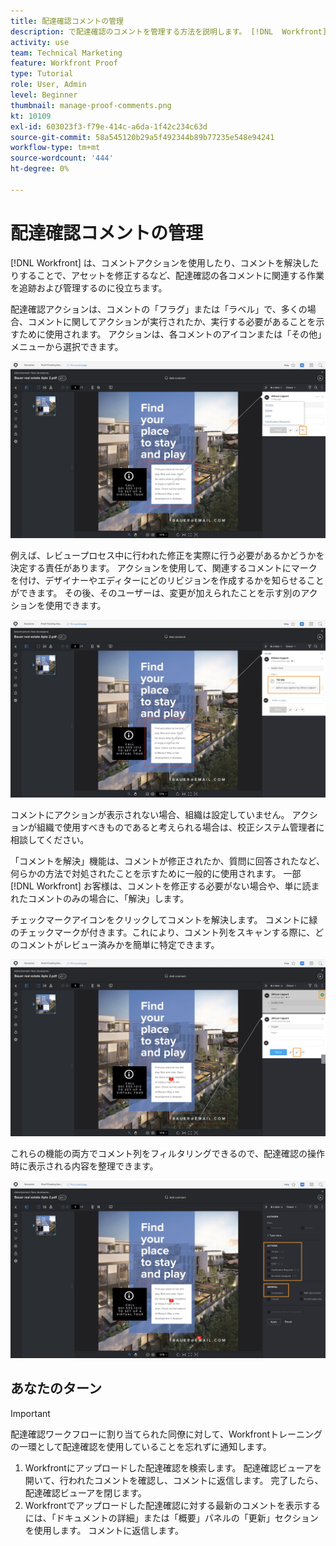 ```yaml
---
title: 配達確認コメントの管理
description: で配達確認のコメントを管理する方法を説明します。 [!DNL  Workfront] コメントのアクションを適用し、コメントを解決し、「コメント」列をフィルタリングする。
activity: use
team: Technical Marketing
feature: Workfront Proof
type: Tutorial
role: User, Admin
level: Beginner
thumbnail: manage-proof-comments.png
kt: 10109
exl-id: 603023f3-f79e-414c-a6da-1f42c234c63d
source-git-commit: 58a545120b29a5f492344b89b77235e548e94241
workflow-type: tm+mt
source-wordcount: '444'
ht-degree: 0%

---
```


# 配達確認コメントの管理

[!DNL Workfront] は、コメントアクションを使用したり、コメントを解決したりすることで、アセットを修正するなど、配達確認の各コメントに関連する作業を追跡および管理するのに役立ちます。

配達確認アクションは、コメントの「フラグ」または「ラベル」で、多くの場合、コメントに関してアクションが実行されたか、実行する必要があることを示すために使用されます。 アクションは、各コメントのアイコンまたは「その他」メニューから選択できます。

![コメント上でフラグアイコンがハイライト表示され、使用可能な配達確認アクションが表示された、校正ビューアでの配達確認の画像。](assets/manage-comments-1.png)

例えば、レビュープロセス中に行われた修正を実際に行う必要があるかどうかを決定する責任があります。 アクションを使用して、関連するコメントにマークを付け、デザイナーやエディターにどのリビジョンを作成するかを知らせることができます。 その後、そのユーザーは、変更が加えられたことを示す別のアクションを使用できます。

![校正ビューアで [!UICONTROL タスク] コメント上でハイライト表示された配達確認アクション。](assets/manage-comments-2.png)

コメントにアクションが表示されない場合、組織は設定していません。 アクションが組織で使用すべきものであると考えられる場合は、校正システム管理者に相談してください。

「コメントを解決」機能は、コメントが修正されたか、質問に回答されたなど、何らかの方法で対処されたことを示すために一般的に使用されます。 一部 [!DNL Workfront] お客様は、コメントを修正する必要がない場合や、単に読まれたコメントのみの場合に、「解決」します。

チェックマークアイコンをクリックしてコメントを解決します。 コメントに緑のチェックマークが付きます。これにより、コメント列をスキャンする際に、どのコメントがレビュー済みかを簡単に特定できます。

![コメント上でチェックマークアイコンがハイライト表示された、校正ビューア内の配達確認の画像。](assets/manage-comments-4.png)

これらの機能の両方でコメント列をフィルタリングできるので、配達確認の操作時に表示される内容を整理できます。

![校正ビューアで [!UICONTROL アクション] および [!UICONTROL 一般] ハイライト表示されたフィルタオプション。](assets/manage-comments-3.png)

## あなたのターン

>[!IMPORTANT]
>
>配達確認ワークフローに割り当てられた同僚に対して、Workfrontトレーニングの一環として配達確認を使用していることを忘れずに通知します。


1. Workfrontにアップロードした配達確認を検索します。 配達確認ビューアを開いて、行われたコメントを確認し、コメントに返信します。 完了したら、配達確認ビューアを閉じます。
1. Workfrontでアップロードした配達確認に対する最新のコメントを表示するには、「ドキュメントの詳細」または「概要」パネルの「更新」セクションを使用します。 コメントに返信します。


<!--
## Learn more
* Create and manage proof comments
-->
